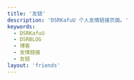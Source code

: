 ```yaml
---
title: '友链'
description: 'DSRKafuU 个人友情链接页面。'
keywords:
  - DSRKafuU
  - DSRBLOG
  - 博客
  - 友情链接
  - 友链
layout: 'friends'
---
```

